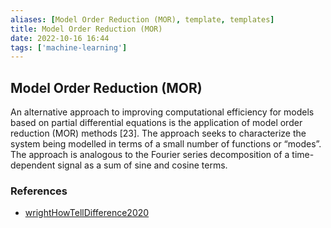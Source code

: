 ```yaml
---
aliases: [Model Order Reduction (MOR), template, templates]
title: Model Order Reduction (MOR)
date: 2022-10-16 16:44
tags: ['machine-learning']
---
```


## Model Order Reduction (MOR)

An alternative approach to improving computational efficiency for models based on partial differential equations is the application of model order reduction (MOR) methods [23]. The approach seeks to characterize the system being modelled in terms of a small number of functions or “modes”. The approach is analogous to the Fourier series decomposition of a time-dependent signal as a sum of sine and cosine terms.

### References

- [wrightHowTellDifference2020](zotero/wrightHowTellDifference2020.md)
